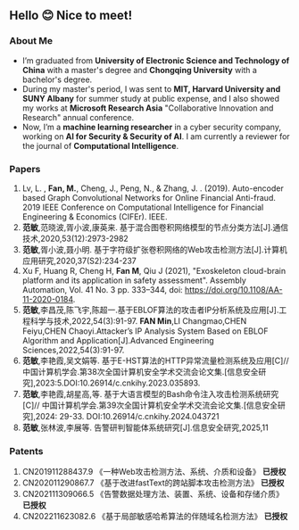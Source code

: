 ## Hello 😊 Nice to meet!

### About Me
- I’m graduated from **University of Electronic Science and Technology of China** with a master's degree and **Chongqing University** with a bachelor's degree.
- During my master's period, I was sent to **MIT, Harvard University and SUNY Albany** for summer study at public expense, and I also showed my works at **Microsoft Research Asia** "Collaborative Innovation and Research" annual conference.
- Now, I’m a **machine learning researcher** in a cyber security company, working on **AI for Security & Security of AI**. I am currently a reviewer for the journal of **Computational Intelligence**.

### Papers
1. Lv, L. , **Fan, M.**,  Cheng, J.,  Peng, N., &  Zhang, J. . (2019). Auto-encoder based Graph Convolutional Networks for Online Financial Anti-fraud. 2019 IEEE Conference on Computational Intelligence for Financial Engineering & Economics (CIFEr). IEEE.
2. **范敏**,范晓波,胥小波,康英来. 基于混合图卷积网络模型的节点分类方法[J].通信技术,2020,53(12):2973-2982
3. **范敏**,胥小波,聂小明. 基于字符级扩张卷积网络的Web攻击检测方法[J].计算机应用研究,2020,37(S2):234-237
4. Xu F, Huang R, Cheng H, **Fan M**, Qiu J (2021), "Exoskeleton cloud-brain platform and its application in safety assessment". Assembly Automation, Vol. 41 No. 3 pp. 333–344, doi: https://doi.org/10.1108/AA-11-2020-0184.
5. **范敏**,李昌茂,陈飞宇,陈超一.基于EBLOF算法的攻击者IP分析系统及应用[J].工程科学与技术,2022,54(3):91-97. **FAN Min**,LI Changmao,CHEN Feiyu,CHEN Chaoyi.Attacker’s IP Analysis System Based on EBLOF Algorithm and Application[J].Advanced Engineering Sciences,2022,54(3):91-97.
6. **范敏**,李艳霞,吴文娟等. 基于E-HST算法的HTTP异常流量检测系统及应用[C]//中国计算机学会.第38次全国计算机安全学术交流会论文集.[信息安全研究],2023:5.DOI:10.26914/c.cnkihy.2023.035893.
7. **范敏**,李艳霞,胡星高,等. 基于大语言模型的Bash命令注入攻击检测系统研究[C]// 中国计算机学会.第39次全国计算机安全学术交流会论文集.[信息安全研究],2024: 29-33. DOI:10.26914/c.cnkihy.2024.043721
8. **范敏**,张林波,李展等. 告警研判智能体系统研究[J].信息安全研究,2025,11


### Patents
1. CN201911288437.9  《一种Web攻击检测方法、系统、介质和设备》  **已授权**
2. CN202011290867.7  《基于改进fastText的跨站脚本攻击检测方法》  **已授权**
3. CN202111309066.5 《告警数据处理方法、装置、系统、设备和存储介质》 **已授权** 
4. CN202211623082.6 《基于局部敏感哈希算法的伴随域名检测方法》 **已授权** 
<!--
**CEfanmin/CEfanmin** is a ✨ _special_ ✨ repository because its `README.md` (this file) appears on your GitHub profile.

Here are some ideas to get you started:

- 🔭 I’m currently working on ...
- 🌱 I’m currently learning ...
- 👯 I’m looking to collaborate on ...
- 🤔 I’m looking for help with ...
- 💬 Ask me about ...
- 📫 How to reach me: ...
- 😄 Pronouns: ...
- ⚡ Fun fact: ...
-->
